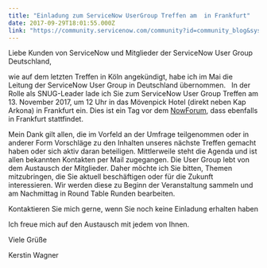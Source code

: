 ```yaml
---
title: "Einladung zum ServiceNow UserGroup Treffen am  in Frankfurt"
date: 2017-09-29T18:01:55.000Z
link: "https://community.servicenow.com/community?id=community_blog&sys_id=43dd6ae9dbd0dbc01dcaf3231f961940"
---
```

<p>Liebe Kunden von ServiceNow und Mitglieder der ServiceNow User Group Deutschland,</p><p></p><p>wie auf dem letzten Treffen in Köln angekündigt, habe ich im Mai die Leitung der ServiceNow User Group in Deutschland übernommen.   In der Rolle als SNUG-Leader lade ich Sie zum ServiceNow User Group Treffen am 13. November 2017, um 12 Uhr in das Mövenpick Hotel (direkt neben Kap Arkona) in Frankfurt ein. Dies ist ein Tag vor dem <a title="ww.servicenow.de/nowforum-frankfurt.html" href="https://www.servicenow.de/nowforum-frankfurt.html">NowForum</a>, dass ebenfalls in Frankfurt stattfindet.</p><p></p><p>Mein Dank gilt allen, die im Vorfeld an der Umfrage teilgenommen oder in anderer Form Vorschläge zu den Inhalten unseres nächste Treffen gemacht haben oder sich aktiv daran beteiligen. Mittlerweile steht die Agenda und ist allen bekannten Kontakten per Mail zugegangen. Die User Group lebt von dem Austausch der Mitglieder. Daher möchte ich Sie bitten, Themen mitzubringen, die Sie aktuell beschäftigen oder für die Zukunft interessieren. Wir werden diese zu Beginn der Veranstaltung sammeln und am Nachmittag in Round Table Runden bearbeiten. </p><p></p><p>Kontaktieren Sie mich gerne, wenn Sie noch keine Einladung erhalten haben</p><p></p><p>Ich freue mich auf den Austausch mit jedem von Ihnen. </p><p></p><p>Viele Grüße</p><p>Kerstin Wagner </p>